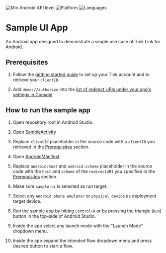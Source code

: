 ![Min Android API level](https://img.shields.io/badge/api-23%2B-0E9EC2)
![Platform](https://img.shields.io/badge/platform-Android-blue.svg)
![Languages](https://img.shields.io/badge/languages-Kotlin-blue.svg)

# Sample UI App

An Android app designed to demonstrate a simple use case of Tink Link for Android.

## Prerequisites

1. Follow the [getting started guide](https://docs.tink.com/resources/getting-started/set-up-your-account) to set up your Tink account and to retrieve your `clientID`.

2. Add `demo://authorize` into the [list of redirect URIs under your app's settings in Console](https://console.tink.com/overview).

## How to run the sample app

1. Open repository root in Android Studio.

2. Open [SampleActivity](src/main/java/com/tink/link/app/SampleActivity.kt)

3. Replace `clientId` placeholder in the source code with a `clientID` you retrieved in the [Prerequisites](#Prerequisites) section.

4. Open [AndroidManifest](src/main/AndroidManifest.xml)

5. Replace `android:host` and `android:scheme` placeholder in the source code with the `host` and `scheme` of the `redirectURI` you specified in the [Prerequisites](#Prerequisites) section.

6. Make sure `sample-ui` is selected as run target.

7. Select any `Android phone emulator` or `physical device` as deployment target device.

8. Run the sample app by hitting `Control+R` or by pressing the triangle (`Run`) button in the top-side of Android Studio.

9. Inside the app select any launch mode with the "Launch Mode" dropdown menu.

10. Inside the app expand the intended flow dropdown menu and press desired button to start a flow.
